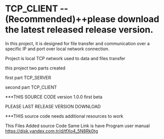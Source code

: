 # TCP_CLIENT --(Recommended)++please download the latest released release version.

In this project, it is designed for file transfer and communication over a specific IP and port over local network connection.

Project is local TCP network used to data and files transfer

this project two parts created

first part TCP_SERVER

second part TCP_CLIENT

***THIS SOURCE CODE version 1.0.0 first beta

PLEASE LAST RELEASE VERSION DOWNLOAD

***THIS source code needs additional resources to work

This Files Added source Code
Same Link is have Program user manual
https://disk.yandex.com.tr/d/tfXo4_5N8Rk0tg

